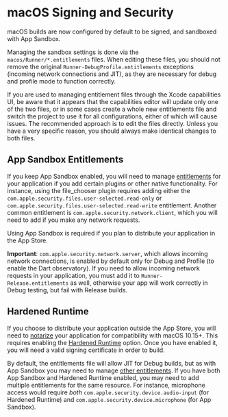 # macOS Signing and Security

macOS builds are now configured by default to be signed, and sandboxed with
App Sandbox.

Managing the sandbox settings is done via the
`macos/Runner/*.entitlements` files. When editing these files, you should not
remove the original `Runner-DebugProfile.entitlements` exceptions (incoming
network connections and JIT), as they are necessary for debug and profile mode
to function correctly.

If you are used to managing entitlement files through the Xcode capabilities UI,
be aware that it appears that the capabilities editor will update only one of
the two files, or in some cases create a whole new entitlements file and switch
the project to use it for all configurations, either of which will cause issues.
The recommended approach is to edit the files directly. Unless you have a very
specific reason, you should always make identical changes to both files.

## App Sandbox Entitlements

If you keep App Sandbox enabled, you will need to manage
[entitlements](https://developer.apple.com/documentation/bundleresources/entitlements/app_sandbox)
for your application if you add certain plugins or other native functionality.
For instance, using the file\_chooser plugin requires adding either the
`com.apple.security.files.user-selected.read-only` or
`com.apple.security.files.user-selected.read-write` entitlement.
Another common entitlement is `com.apple.security.network.client`, which you
will need to add if you make any network requests.

Using App Sandbox is required if you plan to distribute your application in the
App Store.

**Important**: `com.apple.security.network.server`, which allows incoming
network connections, is enabled by default only for Debug and Profile
(to enable the Dart observatory). If you need to allow incoming network
requests in your application, you must add it to `Runner-Release.entitlements`
as well, otherwise your app will work correctly in Debug testing, but fail
with Release builds.

## Hardened Runtime

If you choose to distribute your application outside the App Store, you will
need to
[notarize](https://developer.apple.com/documentation/security/notarizing_your_app_before_distribution)
your application for compatibility with macOS 10.15+. This requires enabling
the [Hardened
Runtime](https://developer.apple.com/documentation/security/hardened_runtime_entitlements)
option. Once you have enabled it, you will need a valid signing certificate in
order to build.

By default, the entitlements file will allow JIT for Debug
builds, but as with App Sandbox you may need to manage [other
entitlements](https://developer.apple.com/documentation/security/hardened_runtime_entitlements#3111190).
If you have both App Sandbox and Hardened Runtime enabled, you may need to
add multiple entitlements for the same resource. For instance, microphone access
would require *both* `com.apple.security.device.audio-input` (for Hardened
Runtime) and `com.apple.security.device.microphone` (for App Sandbox).
